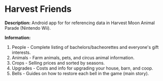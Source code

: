 # Harvest Friends
**Description:** Android app for for referencing data in Harvest Moon Animal Parade (Nintendo Wii).

**Information:**

1. People - Complete listing of bachelors/bacheorettes and everyone's gift interests.
2. Animals - Farm animals, pets, and circus animal information.
3. Crops - Selling prices and sorted by seasons.
4. Upgrades - Costs and info for upgrading your house, barn, and coop.
5. Bells - Guides on how to restore each bell in the game (main story).
